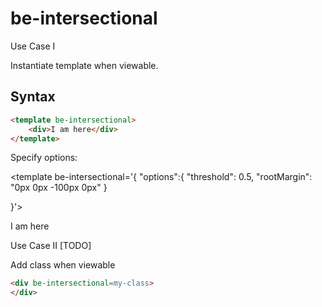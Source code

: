 # be-intersectional

Use Case I

Instantiate template when viewable.

## Syntax

```html
<template be-intersectional>
    <div>I am here</div>
</template>
```

Specify options:

<template be-intersectional='{
    "options":{
        "threshold": 0.5,
        "rootMargin": "0px 0px -100px 0px"
    }

}'>
    <div>I am here</div>
</template>

Use Case II [TODO]

Add class when viewable

```html
<div be-intersectional=my-class>
</div>
```

